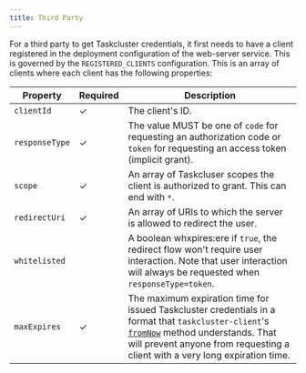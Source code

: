 ```yaml
---
title: Third Party
---
```


For a third party to get Taskcluster credentials, it first needs to have a client registered
in the deployment configuration of the web-server service. This is governed by the `REGISTERED_CLIENTS` configuration.
This is an array of clients where each client has the following properties:

| Property | Required | Description |
--- | --- | --- |
| `clientId` | ✓ | The client's ID. |
| `responseType` | ✓ | The value MUST be one of `code` for requesting an authorization code or `token` for requesting an access token (implicit grant). |
| `scope` | ✓ | An array of Taskcluser scopes the client is authorized to grant. This can end with `*`. |
| `redirectUri` | ✓ | An array of URIs to which the server is allowed to redirect the user.  |
| `whitelisted` | | A boolean whxpires:ere if `true`, the redirect flow won't require user interaction. Note that user interaction will always be requested when `responseType=token`. |
| `maxExpires` | ✓ | The maximum expiration time for issued Taskcluster credentials in a format that `taskcluster-client`'s [`fromNow`](../../../clients/client#relative-date-time-utilities) method understands. That will prevent anyone from requesting a client with a very long expiration time. |
